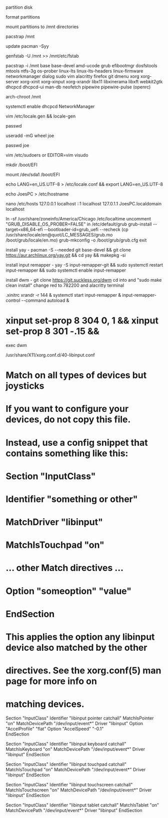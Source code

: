 partition disk

format partitions

mount partitions to /mnt directories

pacstrap /mnt

update pacman -Syy

genfstab -U /mnt >> /mnt/etc/fstab

pacstrap -i /mnt base base-devel amd-ucode grub efibootmgr dosfstools mtools ntfs-3g os-prober linux-lts linux-lts-headers linux-firmware networkmanager dialog sudo vim alacritty firefox git dmenu xorg xorg-server xorg-xinit xorg-xinput xorg-xrandr libx11 libxinerama libxft webkit2gtk dhcpcd dhcpcd-ui man-db neofetch pipewire pipewire-pulse (openrc)

arch-chroot /mnt

systemctl enable dhcpcd NetworkManager

vim /etc/locale.gen && locale-gen

passwd

useradd -mG wheel joe

passwd joe

vim /etc/sudoers or EDITOR=vim visudo

mkdir /boot/EFI

mount /dev/sda1 /boot/EFI

echo LANG=en_US.UTF-8 > /etc/locale.conf && export LANG=en_US.UTF-8

echo JoesPC > /etc/hostname

nano /etc/hosts
127.0.0.1	localhost
::1			localhost
127.0.1.1	JoesPC.localdomain	localhost

ln -sf /usr/share/zoneinfo/America/Chicago /etc/localtime
uncomment "GRUB_DISABLE_OS_PROBER=FALSE" in /etc/default/grub
grub-install --target=x86_64-efi --bootloader-id=grub_uefi --recheck
(cp /usr/share/locale/en\@quot/LC_MESSAGES/grub.mo /boot/grub/locale/en.mo)
grub-mkconfig -o /boot/grub/grub.cfg
exit

install yay - pacman -S --needed git base-devel && git clone https://aur.archlinux.org/yay.git && cd yay && makepkg -si

install input remapper - yay -S input-remapper-git && sudo systemctl restart input-remapper && sudo systemctl enable input-remapper

install dwm - git clone https://git.suckless.org/dwm
cd into and "sudo make clean install" change red to 782200 and alacritty terminal

.xinitrc
xrandr -r 144 &
systemctl start input-remapper &
input-remapper-control --command autoload &
# xinput set-prop 8 304 0, 1 && xinput set-prop 8 301 -.15 &&
exec dwm

/usr/share/X11/xorg.conf.d/40-libinput.conf
# Match on all types of devices but joysticks
#
# If you want to configure your devices, do not copy this file.
# Instead, use a config snippet that contains something like this:
#
# Section "InputClass"
#   Identifier "something or other"
#   MatchDriver "libinput"
#
#   MatchIsTouchpad "on"
#   ... other Match directives ...
#   Option "someoption" "value"
# EndSection
#
# This applies the option any libinput device also matched by the other
# directives. See the xorg.conf(5) man page for more info on
# matching devices.

Section "InputClass"
        Identifier "libinput pointer catchall"
        MatchIsPointer "on"
        MatchDevicePath "/dev/input/event*"
        Driver "libinput"
	Option "AccelProfile" "flat"
       	Option "AccelSpeed" "-0.1"	
EndSection

Section "InputClass"
        Identifier "libinput keyboard catchall"
        MatchIsKeyboard "on"
        MatchDevicePath "/dev/input/event*"
        Driver "libinput"
EndSection

Section "InputClass"
        Identifier "libinput touchpad catchall"
        MatchIsTouchpad "on"
        MatchDevicePath "/dev/input/event*"
        Driver "libinput"
EndSection

Section "InputClass"
        Identifier "libinput touchscreen catchall"
        MatchIsTouchscreen "on"
        MatchDevicePath "/dev/input/event*"
        Driver "libinput"
EndSection

Section "InputClass"
        Identifier "libinput tablet catchall"
        MatchIsTablet "on"
        MatchDevicePath "/dev/input/event*"
        Driver "libinput"
EndSection



